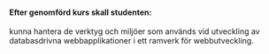#### Efter genomförd kurs skall studenten:

kunna hantera de verktyg och miljöer som används vid utveckling av databasdrivna webbapplikationer i ett ramverk för webbutveckling.
